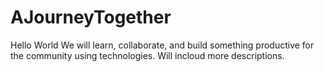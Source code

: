 # AJourneyTogether
Hello World
We will learn, collaborate, and build something productive for the community using technologies. 
Will incloud more descriptions.

